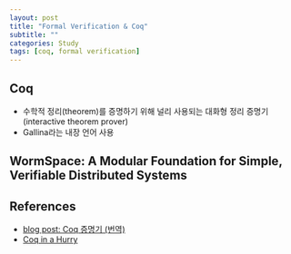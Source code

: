 ```yaml
---
layout: post
title: "Formal Verification & Coq"
subtitle: ""
categories: Study
tags: [coq, formal verification]
---
```


## Coq
* 수학적 정리(theorem)를 증명하기 위해 널리 사용되는 대화형 정리 증명기(interactive theorem prover)
* Gallina라는 내장 언어 사용

## WormSpace: A Modular Foundation for Simple, Verifiable Distributed Systems

## References
* [blog post: Coq 증명기 (번역)](https://lazyswamp.tistory.com/entry/Coq-%EC%A6%9D%EB%AA%85%EA%B8%B0-%EC%BD%95-%EB%B9%A8%EB%A6%AC-%EB%B9%A8%EB%A6%AC-1%EC%9E%A5-%EA%B3%84%EC%82%B0%EC%8B%9D%EA%B3%BC-%EB%85%BC%EB%A6%AC%EC%8B%9D)
* [Coq in a Hurry](https://cel.hal.science/file/index/docid/475807/filename/coq-hurry.pdf)